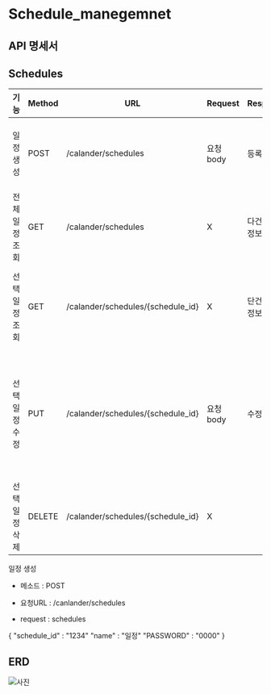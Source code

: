 # Schedule_manegemnet

API 명세서
-

Schedules
-
|기능|Method|URL|Request|Response|상태코드|
|----|---|---|---|---|---|
|일정 생성|POST|/calander/schedules|요청 body|등록 정보|200: 정상 등록, 400:비정상값|
|전체일정조회|GET|/calander/schedules|X|다건 응답 정보|200: 정상 조회|
|선택일정조회|GET|/calander/schedules/{schedule_id}|X|단건 응답 정보|200: 정상조회, 404:일정이 사라짐|
|선택일정수정|PUT|/calander/schedules/{schedule_id}|요청 body|수정 정보|200:정상등록, 400:비정상 값, 404: 일정이 사라짐|
|선택일정삭제|DELETE|/calander/schedules/{schedule_id}|X||삭제 정보|204: 정상 등록, 404:일정이 사라짐|

일정 생성 
* 메소드 : POST
* 요청URL : /canlander/schedules

* request : schedules

{ 
  "schedule_id" : "1234"
  "name" : "일정"
  "PASSWORD" : "0000"
  }
  
ERD
-
 ![사진](https://github.com/jangutae/Calander_API_Design/blob/main/ERD.png) 
